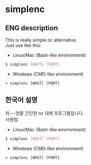 # simplenc
## ENG description
This is really simple nc alternative.  
Just use like this:
- Linux/Mac (Bash-like environment)
```bash
$ simplenc [HOST] [PORT]
```
- Windows (CMD-like environment)
```
> simplenc [HOST] [PORT]
```
  
## 한국어 설명
저---엉말 간단한 nc 대체 프로그램입니다.  
사용법:
- Linux/Mac (Bash-like environment)
```bash
$ simplenc [HOST] [PORT]
```
- Windows (CMD-like environment)
```
> simplenc [HOST] [PORT]
```
